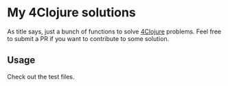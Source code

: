 # My 4Clojure solutions

As title says, just a bunch of functions to solve
[4Clojure](https://www.4clojure.com/) problems. Feel free to submit a PR if you want
to contribute to some solution.

## Usage

Check out the test files.
